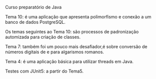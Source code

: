 Curso preparatório de Java

Tema 10: é uma aplicação que apresenta polimorfismo e conexão a um banco de dados PostgreSQL.

Os temas seguintes ao Tema 10: são processos de padronização automizada para criação de classes.

Tema 7: também foi um pouco mais desafiador,é sobre conversão de números digitais de e para algarismos romanos.

Tema 4: é uma aplicação básica para utilizar threads em Java.

Testes com JUnit5: a partir do Tema5.
